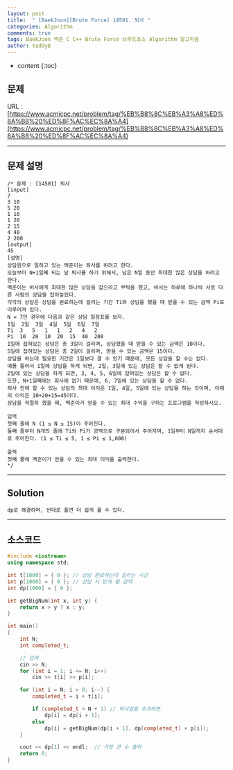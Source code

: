 ```yaml
---
layout: post   
title:  " [BaekJoon][Brute Force] 14501. 퇴사 "
categories: Algorithm
comments: true
tags: BaekJoon 백준 C C++ Brute Force 브루트포스 Algorithm 알고리즘
author: teddy8  
---
```

* content
{:toc}

## 문제
URL : [https://www.acmicpc.net/problem/tag/%EB%B8%8C%EB%A3%A8%ED%8A%B8%20%ED%8F%AC%EC%8A%A4](https://www.acmicpc.net/problem/tag/%EB%B8%8C%EB%A3%A8%ED%8A%B8%20%ED%8F%AC%EC%8A%A4)

---

## 문제 설명
```
/* 문제 : [14501] 퇴사
[input]
7
3 10  
5 20  
1 10
1 20  
2 15  
4 40
2 200 
[output]
45
[설명]
상담원으로 일하고 있는 백준이는 퇴사를 하려고 한다.
오늘부터 N+1일째 되는 날 퇴사를 하기 위해서, 남은 N일 동안 최대한 많은 상담을 하려고 한다.
백준이는 비서에게 최대한 많은 상담을 잡으라고 부탁을 했고, 비서는 하루에 하나씩 서로 다른 사람의 상담을 잡아놓았다.
각각의 상담은 상담을 완료하는데 걸리는 기간 Ti와 상담을 했을 때 받을 수 있는 금액 Pi로 이루어져 있다.
N = 7인 경우에 다음과 같은 상담 일정표를 보자.
1일	2일	3일	4일	5일	6일	7일
Ti	3	5	1	1	2	4	2
Pi	10	20	10	20	15	40	200
1일에 잡혀있는 상담은 총 3일이 걸리며, 상담했을 때 받을 수 있는 금액은 10이다. 
5일에 잡혀있는 상담은 총 2일이 걸리며, 받을 수 있는 금액은 15이다.
상담을 하는데 필요한 기간은 1일보다 클 수 있기 때문에, 모든 상담을 할 수는 없다. 
예를 들어서 1일에 상담을 하게 되면, 2일, 3일에 있는 상담은 할 수 없게 된다. 
2일에 있는 상담을 하게 되면, 3, 4, 5, 6일에 잡혀있는 상담은 할 수 없다.
또한, N+1일째에는 회사에 없기 때문에, 6, 7일에 있는 상담을 할 수 없다.
퇴사 전에 할 수 있는 상담의 최대 이익은 1일, 4일, 5일에 있는 상담을 하는 것이며, 이때의 이익은 10+20+15=45이다.
상담을 적절히 했을 때, 백준이가 얻을 수 있는 최대 수익을 구하는 프로그램을 작성하시오.

입력
첫째 줄에 N (1 ≤ N ≤ 15)이 주어진다.
둘째 줄부터 N개의 줄에 Ti와 Pi가 공백으로 구분되어서 주어지며, 1일부터 N일까지 순서대로 주어진다. (1 ≤ Ti ≤ 5, 1 ≤ Pi ≤ 1,000)

출력
첫째 줄에 백준이가 얻을 수 있는 최대 이익을 출력한다.
*/
```

---

## Solution
```
dp로 해결하며, 반대로 풀면 더 쉽게 풀 수 있다.
```

---

## 소스코드
``` cpp
#include <iostream>
using namespace std;

int t[1000] = { 0 }; // 상담 완료하는데 걸리는 시간
int p[1000] = { 0 }; // 상담 시 받게 될 금액
int dp[1000] = { 0 };

int getBigNum(int x, int y) {
	return x > y ? x : y;
}

int main()
{
	int N;
	int completed_t;

	// 입력
	cin >> N;
	for (int i = 1; i <= N; i++)
		cin >> t[i] >> p[i];

	for (int i = N; i > 0; i--) {
		completed_t = i + t[i];

		if (completed_t > N + 1) // 퇴사일을 초과하면
			dp[i] = dp[i + 1];
		else
			dp[i] = getBigNum(dp[i + 1], dp[completed_t] + p[i]);
	}

	cout << dp[1] << endl;	// 가장 큰 수 출력
	return 0;
}
```